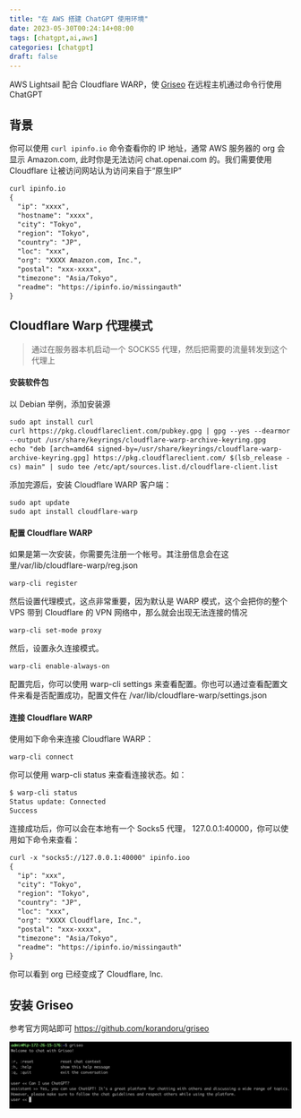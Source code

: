 ```yaml
---
title: "在 AWS 搭建 ChatGPT 使用环境"
date: 2023-05-30T00:24:14+08:00
tags: [chatgpt,ai,aws]
categories: [chatgpt]
draft: false
---
```


AWS Lightsail 配合 Cloudflare WARP，使 [Griseo](https://github.com/korandoru/griseo) 在远程主机通过命令行使用 ChatGPT

## 背景

你可以使用 `curl ipinfo.io` 命令查看你的 IP 地址，通常 AWS 服务器的 org 会显示 Amazon.com, 此时你是无法访问 chat.openai.com 的。我们需要使用 Cloudflare 让被访问网站认为访问来自于“原生IP”

```shell
curl ipinfo.io
{
  "ip": "xxxx",
  "hostname": "xxxx",
  "city": "Tokyo",
  "region": "Tokyo",
  "country": "JP",
  "loc": "xxx",
  "org": "XXXX Amazon.com, Inc.",
  "postal": "xxx-xxxx",
  "timezone": "Asia/Tokyo",
  "readme": "https://ipinfo.io/missingauth"
}
```

## Cloudflare Warp 代理模式

> 通过在服务器本机启动一个 SOCKS5 代理，然后把需要的流量转发到这个代理上

#### 安装软件包

以 Debian 举例，添加安装源

```
sudo apt install curl
curl https://pkg.cloudflareclient.com/pubkey.gpg | gpg --yes --dearmor --output /usr/share/keyrings/cloudflare-warp-archive-keyring.gpg
echo "deb [arch=amd64 signed-by=/usr/share/keyrings/cloudflare-warp-archive-keyring.gpg] https://pkg.cloudflareclient.com/ $(lsb_release -cs) main" | sudo tee /etc/apt/sources.list.d/cloudflare-client.list
```

添加完源后，安装 Cloudflare WARP 客户端：

```shell
sudo apt update
sudo apt install cloudflare-warp
```

#### 配置 Cloudflare WARP

如果是第一次安装，你需要先注册一个帐号。其注册信息会在这里/var/lib/cloudflare-warp/reg.json

```shell
warp-cli register
```

然后设置代理模式，这点非常重要，因为默认是 WARP 模式，这个会把你的整个 VPS 带到 Cloudflare 的 VPN 网络中，那么就会出现无法连接的情况

```shell
warp-cli set-mode proxy
```

然后，设置永久连接模式。

```shell
warp-cli enable-always-on
```

配置完后，你可以使用 warp-cli settings 来查看配置。你也可以通过查看配置文件来看是否配置成功，配置文件在 /var/lib/cloudflare-warp/settings.json

#### 连接 Cloudflare WARP

使用如下命令来连接 Cloudflare WARP：

```shell
warp-cli connect
```

你可以使用 warp-cli status 来查看连接状态。如：

```shell
$ warp-cli status
Status update: Connected
Success
```

连接成功后，你可以会在本地有一个 Socks5 代理， 127.0.0.1:40000，你可以使用如下命令来查看：

```shell
curl -x "socks5://127.0.0.1:40000" ipinfo.ioo
{
  "ip": "xxx",
  "city": "Tokyo",
  "region": "Tokyo",
  "country": "JP",
  "loc": "xxx",
  "org": "XXXX Cloudflare, Inc.",
  "postal": "xxx-xxxx",
  "timezone": "Asia/Tokyo",
  "readme": "https://ipinfo.io/missingauth"
}
```

你可以看到 org 已经变成了 Cloudflare, Inc.

## 安装 Griseo

参考官方网站即可 https://github.com/korandoru/griseo

![griseo](/images/posts/ai/griseo.png)

